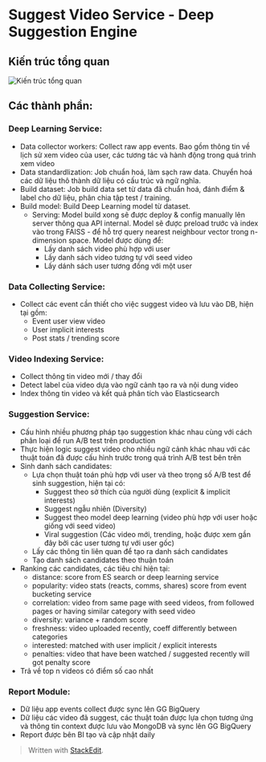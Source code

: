 # Suggest Video Service - Deep Suggestion Engine

## Kiến trúc tổng quan
![Kiến trúc tổng quan](https://i.imgur.com/JyuSs5P.png)

## Các thành phần:
### Deep Learning Service:
- Data collector workers: Collect raw app events. Bao gồm thông tin về lịch sử xem video của user, các tương tác và hành động trong quá trình xem video
- Data standardlization: Job chuẩn hoá, làm sạch raw data. Chuyển hoá các dữ liệu thô thành dữ liệu có cấu trúc và ngữ nghĩa.
- Build dataset: Job build data set từ data đã chuẩn hoá, đánh điểm & label cho dữ liệu, phân chia tập test / training.
- Build model: Build Deep Learning model từ dataset.
  - Serving: Model build xong sẽ được deploy & config manually lên server thông qua API internal. Model sẽ được preload trước và index vào trong FAISS - để hỗ trợ query nearest neighbour vector trong n-dimension space. Model được dùng để:
  	+ Lấy danh sách video phù hợp với user
  	+ Lấy danh sách video tương tự với seed video
  	+ Lấy dánh sách user tương đồng với một user

### Data Collecting Service:
- Collect các event cần thiết cho việc suggest video và lưu vào DB, hiện tại gồm:
	+ Event user view video
	+ User implicit interests
	+ Post stats / trending score

### Video Indexing Service:
- Collect thông tin video mới / thay đổi
- Detect label của video dựa vào ngữ cảnh tạo ra và nội dung video
- Index thông tin video và kết quả phân tích vào Elasticsearch

### Suggestion Service:
- Cấu hình nhiều phương pháp tạo suggestion khác nhau cùng với cách phân loại để run A/B test trên production
- Thực hiện logic suggest video cho nhiều ngữ cảnh khác nhau với các thuật toán đã được cấu hình trước trong quá trình A/B test bên trên
- Sinh danh sách candidates:
	- Lựa chọn thuật toán phù hợp với user và theo trọng số A/B test để sinh suggestion, hiện tại có:
		+ Suggest theo sở thích của người dùng (explicit & implicit interests)
		+ Suggest ngẫu nhiên (Diversity)
		+ Suggest theo model deep learning (video phù hợp với user hoặc giống với seed video)
		+ Viral suggestion (Các video mới, trending, hoặc được xem gần đây bởi các user tương tự với user gốc)
	- Lấy các thông tin liên quan để tạo ra danh sách candidates
	- Tạo danh sách candidates theo thuận toán
- Ranking các candidates, các tiêu chí hiện tại:
	- distance: score from ES search or deep learning service
	- popularity: video stats (reacts, comms, shares) score from event bucketing service
	- correlation: video from same page with seed videos, from followed pages or having similar category with seed video
	- diversity: variance + random score
	- freshness: video uploaded recently, coeff differently between categories
	- interested: matched with user implicit / explicit interests
	- penalties: video that have been watched / suggested recently will got penalty score
- Trả về top n videos có điểm số cao nhất

### Report Module:
- Dữ liệu app events collect được sync lên GG BigQuery
- Dữ liệu các video đã suggest, các thuật toán được lựa chọn tương ứng và thông tin context được lưu vào MongoDB và sync lên GG BigQuery
- Report được bên BI tạo và cập nhật daily
> Written with [StackEdit](https://stackedit.io/).
